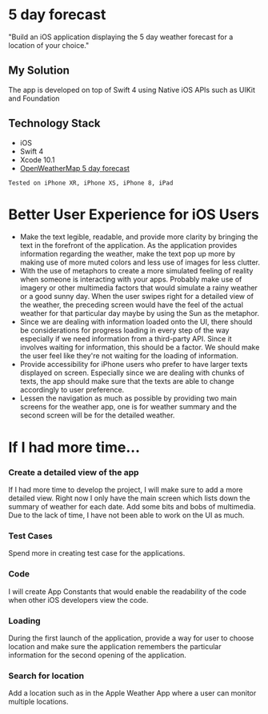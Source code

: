 # 5 day forecast

"Build an iOS application displaying the 5 day weather forecast for a location of your choice."

## My Solution

The app is developed on top of Swift 4 using Native iOS APIs such as UIKit and Foundation



## Technology Stack

* iOS
* Swift 4
* Xcode 10.1
* [OpenWeatherMap 5 day forecast](http://openweathermap.org/forecast5)

```
Tested on iPhone XR, iPhone XS, iPhone 8, iPad
```

# Better User Experience for iOS Users
* Make the text legible, readable, and provide more clarity by bringing the text in the forefront of the application. As the application provides information regarding the weather, make the text pop up more by making use of more muted colors and less use of images for less clutter.
* With the use of metaphors to create a more simulated feeling of reality when someone is interacting with your apps. Probably make use of imagery or other multimedia factors that would simulate a rainy weather or a good sunny day. When the user swipes right for a detailed view of the weather, the preceding screen would have the feel of the actual weather for that particular day maybe by using the Sun as the metaphor.
* Since we are dealing with information loaded onto the UI, there should be considerations for progress loading in every step of the way especially if we need information from a third-party API. Since it involves waiting for information, this should be a factor. We should make the user feel like they're not waiting for the loading of information.
* Provide accessibility for iPhone users who prefer to have larger texts displayed on screen. Especially since we are dealing with chunks of texts, the app should make sure that the texts are able to change accordingly to user preference.
* Lessen the navigation as much as possible by providing two main screens for the weather app, one is for weather summary and the second screen will be for the detailed weather.


# If I had more time...

### Create a detailed view of the app
If I had more time to develop the project, I will make sure to add a more detailed view. Right now I only have the main screen which lists down the summary of weather for each date.
Add some bits and bobs of multimedia. Due to the lack of time, I have not been able to work on the UI as much. 

### Test Cases
Spend more in creating test case for the applications.

### Code
I will create App Constants that would enable the readability of the code when other iOS developers view the code. 

### Loading

During the first launch of the application, provide a way for user to choose location and make sure the application remembers the particular information for the second opening of the application.

### Search for location
Add a location such as in the Apple Weather App where a user can monitor multiple locations.

